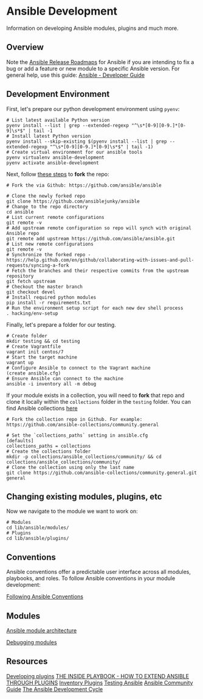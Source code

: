 # Ansible Development

Information on developing Ansible modules, plugins and much more.

## Overview

Note the [Ansible Release Roadmaps](https://docs.ansible.com/ansible/devel/roadmap/) for Ansible if you are intending to fix a bug or add a feature or new module to a specific Ansible version. For general help, use this guide: [Ansible - Developer Guide](https://docs.ansible.com/ansible/latest/dev_guide/index.html)

## Development Environment

First, let's prepare our python development environment using `pyenv`:

```shell
# List latest available Python version
pyenv install --list | grep --extended-regexp "^\s*[0-9][0-9.]*[0-9]\s*$" | tail -1
# Install latest Python version
pyenv install --skip-existing $(pyenv install --list | grep --extended-regexp "^\s*[0-9][0-9.]*[0-9]\s*$" | tail -1)
# Create virtual environment for our ansible tools
pyenv virtualenv ansible-development
pyenv activate ansible-development
```

Next, follow [these steps](https://jarv.is/notes/how-to-pull-request-fork-github/) to **fork** the repo:

```shell
# Fork the via Github: https://github.com/ansible/ansible

# Clone the newly forked repo
git clone https://github.com/ansiblejunky/ansible
# Change to the repo directory
cd ansible
# List current remote configurations
git remote -v
# Add upstream remote configuration so repo will synch with original Ansible repo
git remote add upstream https://github.com/ansible/ansible.git
# List new remote configurations
git remote -v
# Synchronize the forked repo - https://help.github.com/en/github/collaborating-with-issues-and-pull-requests/syncing-a-fork
# Fetch the branches and their respective commits from the upstream repository
git fetch upstream
# Checkout the master branch
git checkout devel
# Install required python modules
pip install -r requirements.txt
# Run the environment setup script for each new dev shell process
. hacking/env-setup
```

Finally, let's prepare a folder for our testing.

```shell
# Create folder
mkdir testing && cd testing
# Create Vagrantfile
vagrant init centos/7
# Start the target machine
vagrant up
# Configure Ansible to connect to the Vagrant machine
(create ansible.cfg)
# Ensure Ansible can connect to the machine
ansible -i inventory all -m debug
```

If your module exists in a collection, you will need to **fork** that repo and clone it locally within the `collections` folder in the `testing` folder. You can find Ansible collections [here](https://github.com/ansible-collections)

```shell
# Fork the collection repo in Github. For example: https://github.com/ansible-collections/community.general

# Set the `collections_paths` setting in ansible.cfg
[defaults]
collections_paths = collections
# Create the collections folder
mkdir -p collections/ansible_collections/community/ && cd collections/ansible_collections/community/
# Clone the collection using only the last name
git clone https://github.com/ansible-collections/community.general.git general

```

## Changing existing modules, plugins, etc

Now we navigate to the module we want to work on:

```shell
# Modules
cd lib/ansible/modules/
# Plugins
cd lib/ansible/plugins/
```

## Conventions

Ansible conventions offer a predictable user interface across all modules, playbooks, and roles. To follow Ansible conventions in your module development:

[Following Ansible Conventions](https://docs.ansible.com/ansible/devel/dev_guide/developing_modules_best_practices.html)

## Modules

[Ansible module architecture](https://docs.ansible.com/ansible/latest/dev_guide/developing_program_flow_modules.html)

[Debugging modules](https://docs.ansible.com/ansible/latest/dev_guide/debugging.html)

## Resources

[Developing plugins](https://docs.ansible.com/ansible/latest/dev_guide/developing_plugins.html)
[THE INSIDE PLAYBOOK - HOW TO EXTEND ANSIBLE THROUGH PLUGINS](https://www.ansible.com/blog/how-to-extend-ansible-through-plugins)
[Inventory Plugins](https://docs.ansible.com/ansible/latest/dev_guide/developing_inventory.html)
[Testing Ansible](https://docs.ansible.com/ansible/latest/dev_guide/testing.html)
[Ansible Community Guide](https://docs.ansible.com/ansible/latest/community/index.html#contributing-code-features-or-bugfixes)
[The Ansible Development Cycle](https://docs.ansible.com/ansible/latest/community/development_process.html)
